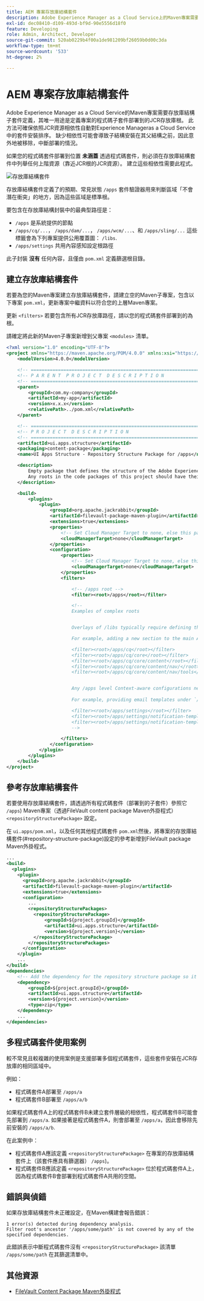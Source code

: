 ```yaml
---
title: AEM 專案存放庫結構套件
description: Adobe Experience Manager as a Cloud Service上的Maven專案需要存放庫結構子套件定義，其唯一用途是定義專案的程式碼子套件部署到的JCR存放庫根。
exl-id: dec08410-d109-493d-bf9d-90e5556d18f0
feature: Developing
role: Admin, Architect, Developer
source-git-commit: 520ab0229b4f00a1de981209bf26059b0d00c3da
workflow-type: tm+mt
source-wordcount: '533'
ht-degree: 2%

---
```


# AEM 專案存放庫結構套件

Adobe Experience Manager as a Cloud Service的Maven專案需要存放庫結構子套件定義，其唯一用途是定義專案的程式碼子套件部署到的JCR存放庫根。 此方法可確保依照JCR資源相依性自動對Experience Manageras a Cloud Service中的套件安裝排序。 缺少相依性可能會導致子結構安裝在其父結構之前，因此意外地被移除，中斷部署的情況。

如果您的程式碼套件部署到位置 **未涵蓋** 透過程式碼套件，則必須在存放庫結構套件中列舉任何上階資源（靠近JCR根的JCR資源）。 建立這些相依性需要此程式。

![存放庫結構套件](./assets/repository-structure-packages.png)

存放庫結構套件定義了的預期、常見狀態 `/apps` 套件驗證器用來判斷區域「不會潛在衝突」的地方，因為這些區域是標準根。

要包含在存放庫結構封裝中的最典型路徑是：

+ `/apps` 是系統提供的節點
+ `/apps/cq/...`， `/apps/dam/...`， `/apps/wcm/...`、和 `/apps/sling/...` 這些標籤會為下列專案提供公用覆蓋圖： `/libs`.
+ `/apps/settings` 共用內容感知設定根路徑

此子封裝 **沒有** 任何內容，且僅由 `pom.xml` 定義篩選根目錄。

## 建立存放庫結構套件

若要為您的Maven專案建立存放庫結構套件，請建立空的Maven子專案，包含以下專案 `pom.xml`，更新專案中繼資料以符合您的上層Maven專案。

更新 `<filters>` 若要包含所有JCR存放庫路徑，請以您的程式碼套件部署到的為根。

請確定將此新的Maven子專案新增到父專案 `<modules>` 清單。

```xml
<?xml version="1.0" encoding="UTF-8"?>
<project xmlns="https://maven.apache.org/POM/4.0.0" xmlns:xsi="https://www.w3.org/2001/XMLSchema-instance" xsi:schemaLocation="https://maven.apache.org/POM/4.0.0 https://maven.apache.org/maven-v4_0_0.xsd">
    <modelVersion>4.0.0</modelVersion>

    <!-- ====================================================================== -->
    <!-- P A R E N T  P R O J E C T  D E S C R I P T I O N                      -->
    <!-- ====================================================================== -->
    <parent>
        <groupId>com.my-company</groupId>
        <artifactId>my-app</artifactId>
        <version>x.x.x</version>
        <relativePath>../pom.xml</relativePath>
    </parent>

    <!-- ====================================================================== -->
    <!-- P R O J E C T  D E S C R I P T I O N                                   -->
    <!-- ====================================================================== -->
    <artifactId>ui.apps.structure</artifactId>
    <packaging>content-package</packaging>
    <name>UI Apps Structure - Repository Structure Package for /apps</name>

    <description>
        Empty package that defines the structure of the Adobe Experience Manager repository the code packages in this project deploy into.
        Any roots in the code packages of this project should have their parent enumerated in the filters list below.
    </description>

    <build>
        <plugins>
            <plugin>
                <groupId>org.apache.jackrabbit</groupId>
                <artifactId>filevault-package-maven-plugin</artifactId>
                <extensions>true</extensions>
                <properties>
                    <!-- Set Cloud Manager Target to none, else this package is deployed and remove all defined filter roots -->
                    <cloudManagerTarget>none</cloudManagerTarget>
                </properties>
                <configuration>
                    <properties>
                        <!-- Set Cloud Manager Target to none, else this package is deployed and remove all defined filter roots -->
                        <cloudManagerTarget>none</cloudManagerTarget>
                    </properties>
                    <filters>

                        <!-- /apps root -->
                        <filter><root>/apps</root></filter>

                        <!--
                        Examples of complex roots


                        Overlays of /libs typically require defining the overlay structure, at each level here.

                        For example, adding a new section to the main AEM Tools navigation, necessitates the following rules:

                        <filter><root>/apps/cq</root></filter>
                        <filter><root>/apps/cq/core</root></filter>
                        <filter><root>/apps/cq/core/content</root></filter>
                        <filter><root>/apps/cq/core/content/nav/</root></filter>
                        <filter><root>/apps/cq/core/content/nav/tools</root></filter>


                        Any /apps level Context-aware configurations need to enumerated here. 
                        
                        For example, providing email templates under `/apps/settings/notification-templates/com.day.cq.replication` necessitates the following rules:

                        <filter><root>/apps/settings</root></filter>
                        <filter><root>/apps/settings/notification-templates</root></filter>
                        <filter><root>/apps/settings/notification-templates/com.day.cq.replication</root></filter>
                        -->

                    </filters>
                </configuration>
            </plugin>
        </plugins>
    </build>
</project>
```

## 參考存放庫結構套件

若要使用存放庫結構套件，請透過所有程式碼套件（部署到的子套件）參照它 `/apps`) Maven專案（透過FileVault content package Maven外掛程式） `<repositoryStructurePackage>` 設定。

在 `ui.apps/pom.xml`，以及任何其他程式碼套件 `pom.xml`然後，將專案的存放庫結構套件(#repository-structure-package)設定的參考新增到FileVault package Maven外掛程式。

```xml
...
<build>
  <plugins>
    <plugin>
      <groupId>org.apache.jackrabbit</groupId>
      <artifactId>filevault-package-maven-plugin</artifactId>
      <extensions>true</extensions>
      <configuration>
        ...
        <repositoryStructurePackages>
          <repositoryStructurePackage>
              <groupId>${project.groupId}</groupId>
              <artifactId>ui.apps.structure</artifactId>
              <version>${project.version}</version>
          </repositoryStructurePackage>
        </repositoryStructurePackages>
      </configuration>
    </plugin>
    ...
</build>
<dependencies>
    <!-- Add the dependency for the repository structure package so it resolves -->
    <dependency>
        <groupId>${project.groupId}</groupId>
        <artifactId>ui.apps.structure</artifactId>
        <version>${project.version}</version>
        <type>zip</type>
    </dependency>
    ...
</dependencies>
```

## 多程式碼套件使用案例

較不常見且較複雜的使用案例是支援部署多個程式碼套件，這些套件安裝在JCR存放庫的相同區域中。

例如：

+ 程式碼套件A部署至 `/apps/a`
+ 程式碼套件B部署至 `/apps/a/b`

如果程式碼套件A上的程式碼套件B未建立套件層級的相依性，程式碼套件B可能會先部署到 `/apps/a`. 如果接著是程式碼套件A，則會部署至 `/apps/a`，因此會移除先前安裝的 `/apps/a/b`.

在此案例中：

+ 程式碼套件A應該定義 `<repositoryStructurePackage>` 在專案的存放庫結構套件上（該套件應具有篩選器） `/apps`)。
+ 程式碼套件B應該定義 `<repositoryStructurePackage>` 位於程式碼套件A上，因為程式碼套件B會部署到程式碼套件A共用的空間。

## 錯誤與偵錯

如果存放庫結構套件未正確設定，在Maven構建會報告錯誤：

```
1 error(s) detected during dependency analysis.
Filter root's ancestor '/apps/some/path' is not covered by any of the specified dependencies.
```

此錯誤表示中斷程式碼套件沒有 `<repositoryStructurePackage>` 該清單 `/apps/some/path` 在其篩選清單中。

## 其他資源

+ [FileVault Content Package Maven外掛程式](https://jackrabbit.apache.org/filevault-package-maven-plugin/)
